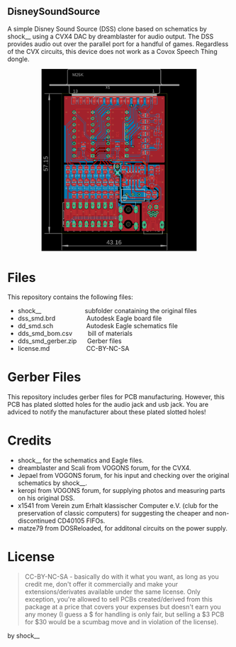 ## DisneySoundSource
A simple Disney Sound Source (DSS) clone based on schematics by shock__ using a CVX4 DAC by dreamblaster for audio output. The DSS provides audio out over the parallel port for a handful of games. Regardless of the CVX circuits, this device does not work as a Covox Speech Thing dongle.
 
 
<p align="center">
  <img src="https://github.com/Kanpai-XT/DisneySoundSource/blob/main/dss_smd_brd.png" width="350" title="hover text">
</p>


# Files
This repository contains the following files:
- shock__ &nbsp;&nbsp;&nbsp;&nbsp; &nbsp;&nbsp;&nbsp;&nbsp; &nbsp;&nbsp;&nbsp;&nbsp; &nbsp;&nbsp;&nbsp;&nbsp; &nbsp;&nbsp;&nbsp; subfolder conataining the original files
- dss_smd.brd &nbsp;&nbsp;&nbsp;&nbsp; &nbsp;&nbsp;&nbsp;&nbsp; &nbsp;&nbsp;&nbsp;&nbsp; &nbsp; Autodesk Eagle board file
- dd_smd.sch &nbsp;&nbsp;&nbsp;&nbsp; &nbsp;&nbsp;&nbsp;&nbsp; &nbsp;&nbsp;&nbsp;&nbsp; &nbsp;&nbsp; Autodesk Eagle schematics file
- dds_smd_bom.csv &nbsp;&nbsp;&nbsp;&nbsp; &nbsp;&nbsp; bill of materials
- dds_smd_gerber.zip &nbsp;&nbsp;&nbsp;&nbsp; Gerber files
- license.md &nbsp;&nbsp;&nbsp;&nbsp; &nbsp;&nbsp;&nbsp;&nbsp; &nbsp;&nbsp;&nbsp;&nbsp; &nbsp;&nbsp;&nbsp;&nbsp; CC-BY-NC-SA

# Gerber Files
This repository includes gerber files for PCB manufacturing. However, this PCB has plated slotted holes for the audio jack and usb jack. You are adviced to notify the manufacturer about these plated slotted holes! 

# Credits
- shock__ for the schematics and Eagle files.
- dreamblaster and Scali from VOGONS forum, for the CVX4.
- Jepael from VOGONS forum, for his input and checking over the original schematics by shock__.
- keropi from VOGONS forum, for supplying photos and measuring parts on his original DSS.
- x1541 from Verein zum Erhalt klassischer Computer e.V. (club for the preservation of classic computers) for suggesting the cheaper and non-discontinued CD40105 FIFOs.
- matze79 from DOSReloaded, for additonal circuits on the power supply.

# License
>CC-BY-NC-SA - basically do with it what you want, as long as you credit me, don't offer it commercially and make your extensions/derivates available under the same license. Only exception, you're allowed to sell PCBs created/derived from this package at a price that covers your expenses but doesn't earn you any money (I guess a $ for handling is only fair, but selling a $3 PCB for $30 would be a scumbag move and in violation of the license).

by shock__
